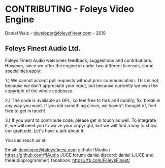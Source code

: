 CONTRIBUTING - Foleys Video Engine
==================================

Daniel Walz - developer@foleysfinest.com - 2019

Foleys Finest Audio Ltd.
------------------------

Foleys Finest Audio welcomes feedback, suggestions and contributions. However, since
we offer the engine in under two different licenses, some specialities apply:

1.) We cannot accept pull requests without prior communication. This is not, because 
we don't appreciate your input, but because currently we own the copyright of the whole
codebase.

2.) The code is available as GPL, so feel free to fork and modify, fix, break in any
way you want. If you did something clever, we haven't thought of, feel free to get in 
touch!

3.) If you want to contribute code, please get in touch as well. To integrate it, we
will need you to waive your copyright, but we will find a way to show our gratitude.
Let's have a talk about it.

You can reach us at:

Email:       developer@foleysfinest.com
github:      ffAudio / https://github.com/ffAudio
JUCE forum:  daniel
discord:     daniel (JUCE and theaudioprogrammer)
facebook:    https://fb.com/FoleysFinest/

